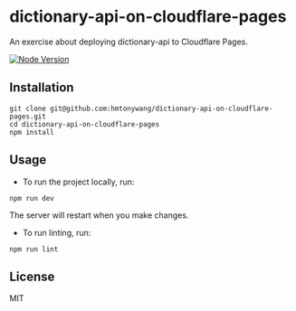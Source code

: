 # dictionary-api-on-cloudflare-pages

An exercise about deploying dictionary-api to Cloudflare Pages.

[![Node Version](https://img.shields.io/badge/nodejs-18-green.svg?logo=node.js&style=flat)](https://nodejs.org)

## Installation

```shell
git clone git@github.com:hmtonywang/dictionary-api-on-cloudflare-pages.git
cd dictionary-api-on-cloudflare-pages
npm install
```

## Usage

- To run the project locally, run:

```shell
npm run dev
```

The server will restart when you make changes.

- To run linting, run:

```shell
npm run lint
```

## License

MIT
